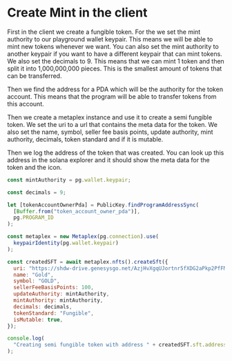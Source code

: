 # Create Mint in the client

First in the client we create a fungible token.
For the we set the mint authority to our playground wallet keypair. This means we will be able to mint new tokens whenever we want. You can also set the mint authority to another keypair if you want to have a different keypair that can mint tokens.
We also set the decimals to 9. This means that we can mint 1 token and then split it into 1,000,000,000 pieces. This is the smallest amount of tokens that can be transferred.

Then we find the address for a PDA which will be the authority for the token account. This means that the program will be able to transfer tokens from this account.

Then we create a metaplex instance and use it to create a semi fungible token. We set the uri to a url that contains the meta data for the token. We also set the name, symbol, seller fee basis points, update authority, mint authority, decimals, token standard and if it is mutable.

Then we log the address of the token that was created. You can look up this address in the solana explorer and it should show the meta data for the token and the icon.

```js
const mintAuthority = pg.wallet.keypair;

const decimals = 9;

let [tokenAccountOwnerPda] = PublicKey.findProgramAddressSync(
  [Buffer.from("token_account_owner_pda")],
  pg.PROGRAM_ID
);

const metaplex = new Metaplex(pg.connection).use(
  keypairIdentity(pg.wallet.keypair)
);

const createdSFT = await metaplex.nfts().createSft({
  uri: "https://shdw-drive.genesysgo.net/AzjHvXgqUJortnr5fXDG2aPkp2PfFMvu4Egr57fdiite/PirateCoinMeta",
  name: "Gold",
  symbol: "GOLD",
  sellerFeeBasisPoints: 100,
  updateAuthority: mintAuthority,
  mintAuthority: mintAuthority,
  decimals: decimals,
  tokenStandard: "Fungible",
  isMutable: true,
});

console.log(
  "Creating semi fungible token with address " + createdSFT.sft.address
);
```
